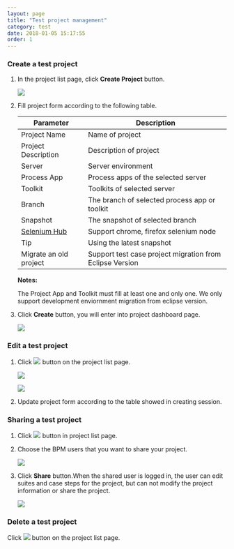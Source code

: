 ```yaml
---
layout: page
title: "Test project management"
category: test
date: 2018-01-05 15:17:55
order: 1
---
```

    
### Create a test project

  1. In the project list page, click **Create Project** button.
  
     ![][tutorial_createproject] 
  
  2. Fill project form according to the following table.
  
     Parameter             | Description       
     ----------------------|-------------------
     Project Name          |Name of project    
     Project Description   |Description of project
     Server                |Server environment
     Process App           |Process apps of the selected server
     Toolkit               |Toolkits of  selected server
     Branch                |The branch of selected process app or toolkit
     Snapshot              |The snapshot of selected branch
     [Selenium Hub][2]     |Support chrome, firefox selenium node 
     Tip                   |Using the latest snapshot 
     Migrate an old project|Support test case project migration from Eclipse Version
     
     **Notes:**     
     
     The Project App and Toolkit must fill at least one and only one.
     We only support development enviornment migration from eclipse version.
        
  3. Click **Create** button, you will enter into project dashboard page.

     ![][tutorial_project_info] 
  
### Edit a test project

  1. Click ![][test_project_edit_button] button on the project list page.
  
     ![][tutorial_project_list]
     
     ![][test_project_edit_form]
     
  2. Update project form according to the table showed in creating session.


### Sharing a test project

1. Click ![][test_sharing_project] button in project list page.

2. Choose the BPM users that you want to share your project.

     ![][test_sharing_project_form]
  
3. Click **Share** button.When the shared user is logged in, the user can edit suites and case steps for the project, but can not modify the project information or share the project.

     ![][test_sharing_project_list]  
     
### Delete a test project

  Click ![][test_project_delete_button] button on the project list page.
  
     

[test_sharing_project]: ../images/test/test_sharing_project.PNG
[test_sharing_project_list]: ../images/test/test_sharing_project_list.PNG
[test_sharing_project_form]: ../images/test/test_sharing_project_form.PNG
[test_project_edit_form]: ../images/test/test_project_edit_form.PNG
[test_project_edit_button]: ../images/test/test_project_edit_button.PNG
[test_project_delete_button]: ../images/test/test_project_delete_button.PNG
[tutorial_project_list]: ../images/tutorial/tutorial_project_list.PNG
[tutorial_createproject]: ../images/tutorial/tuorial_project_create.PNG 
[tutorial_project_info]: ../images/tutorial/tutorial_project_info.PNG
[1]: ../administration/administration-bpm-configuration.html
[2]: ../administration/administration-selenium-hub-configuration.html
